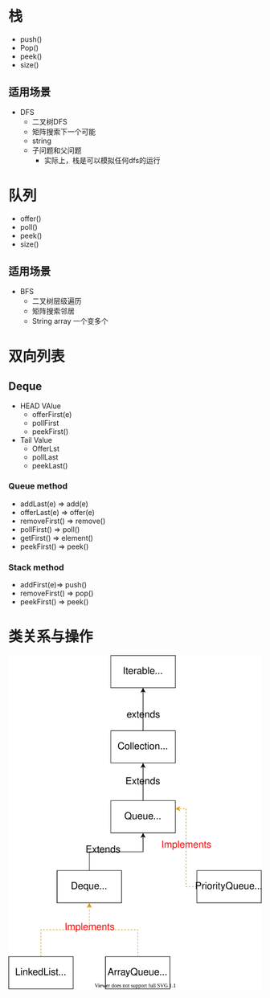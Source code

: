 # 栈
* push()
* Pop()
* peek()
* size()
## 适用场景
* DFS
    * 二叉树DFS
    * 矩阵搜索下一个可能
    * string
    * 子问题和父问题
        * 实际上，栈是可以模拟任何dfs的运行

# 队列
* offer()
* poll()
* peek()
* size()
## 适用场景
* BFS
    * 二叉树层级遍历
    * 矩阵搜索邻居
    * String array 一个变多个

# 双向列表
## Deque
* HEAD VAlue
    * offerFirst(e)
    * pollFirst
    * peekFirst()
* Tail Value
    * OfferLst
    * pollLast
    * peekLast()
### Queue method
* addLast(e) => add(e)
* offerLast(e) => offer(e)
* removeFirst() => remove()
* pollFirst() => poll()
* getFirst() => element()
* peekFirst() => peek()

### Stack method
* addFirst(e)=> push()
* removeFirst() => pop()
* peekFirst() => peek()

# 类关系与操作

![Deque继承关系](./graphs/dequeHiarchy.drawio.svg)

